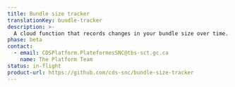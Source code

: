 ```yaml
---
title: Bundle size tracker
translationKey: bundle-tracker
description: >-
  A cloud function that records changes in your bundle size over time.
phase: beta
contact:
  - email: CDSPlatform.PlateformesSNC@tbs-sct.gc.ca
    name: The Platform Team
status: in-flight
product-url: https://github.com/cds-snc/bundle-size-tracker
---
```

